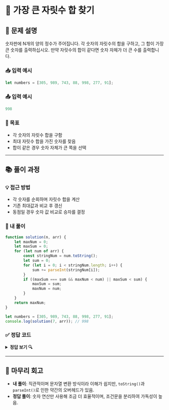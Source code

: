# 💼 가장 큰 자릿수 합 찾기

## 🧾 문제 설명
숫자판에 N개의 양의 정수가 주어집니다.
각 숫자의 자릿수의 합을 구하고, 그 합이 가장 큰 숫자를 출력하십시오.
만약 자릿수의 합이 같다면 숫자 자체가 더 큰 수를 출력합니다.

### 📥 입력 예시
```js
let numbers = [305, 989, 743, 88, 998, 277, 91];
```

### 📤 입력 예시
```js
998
```

### 🎯 목표
- 각 숫자의 자릿수 합을 구함
- 최대 자릿수 합을 가진 숫자를 찾음
- 합이 같은 경우 숫자 자체가 큰 쪽을 선택

---

## 📚 풀이 과정

### 💡 접근 방법

- 각 숫자를 순회하며 자릿수 합을 계산
- 기존 최대값과 비교 후 갱신
- 동점일 경우 숫자 값 비교로 승자를 결정

### 📝 내 풀이
```js
function solution(n, arr) {
    let maxNum = 0;
    let maxSum = 0;
    for (let num of arr) {
        const stringNum = num.toString();
        let sum = 0;
        for (let i = 0; i < stringNum.length; i++) {
            sum += parseInt(stringNum[i]);
        }
        if ((maxSum === sum && maxNum < num) || maxSum < sum) {
            maxSum = sum;
            maxNum = num;
        }
    }
    return maxNum;
}

let numbers = [305, 989, 743, 88, 998, 277, 91];
console.log(solution(7, arr)); // 998
```

### ✅ 정답 코드
<details>
<summary>
<strong style="cursor: pointer">정답 보기 🔍</strong>
</summary> 
<pre>
<code class="language-js"> 
function solution(n, arr) {
    let answer, max = Number.MIN_SAFE_INTEGER;
    for (let x of arr) {
        let sum = 0, tmp = x;
        while (tmp) {
            sum += tmp % 10;
            tmp = Math.floor(tmp / 10);
        }
        if (sum > max) {
            max = sum;
            answer = x;
        } else if (sum === max) {
            if (x > answer) answer = x;
        }
    }
    return answer;
}

let numbers = [305, 989, 743, 88, 998, 277, 91];
console.log(solution(7, arr)); // 998
</code>
</pre>
</details>

---

## 📌 마무리 회고
- **내 풀이**: 직관적이며 문자열 변환 방식이라 이해가 쉽지만, `toString()`과 `parseInt()`로 인한 약간의 오버헤드가 있음.
- **정답 풀이**: 숫자 연산만 사용해 조금 더 효율적이며, 조건문을 분리하여 가독성이 높음.